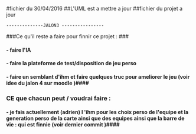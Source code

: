 #fichier du 30/04/2016
##L'UML est a mettre a jour 
##fichier du projet a jour


    --------------JALON3 ----------------
    
###Ce qu'il reste a faire pour finnir ce projet : ###
#### - faire l'IA ####
#### - faire la plateforme de test/disposition de jeu perso ####
#### - faire un semblant d'ihm et faire quelques truc pour ameliorer le jeu (voir idee du jalon 4 sur moodle )####
### CE que chacun peut / voudrai faire : ###
#### - je fais actuellement (adrien) l 'ihm pour les choix perso de l'equipe et la generation perso de la carte ainsi que des equipes ainsi que la barre de vie : qui est finnie (voir dernier commit )####

